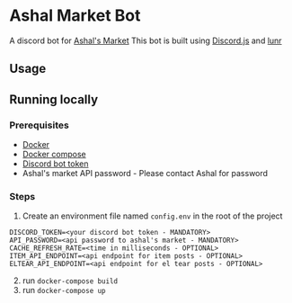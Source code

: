 # Ashal Market Bot

A discord bot for [Ashal's Market](https://www.ashal.eu/market/search.php)
This bot is built using [Discord.js](https://discord.js.org/#/) and [lunr](https://lunrjs.com/)

## Usage

## Running locally
### Prerequisites
- [Docker](https://docs.docker.com/install/)
- [Docker compose](https://docs.docker.com/compose/)
- [Discord bot token](https://discordjs.guide/preparations/setting-up-a-bot-application.html#creating-your-bot)
- Ashal's market API password - Please contact Ashal for password

### Steps
1. Create an environment file named `config.env` in the root of the project
```
DISCORD_TOKEN=<your discord bot token - MANDATORY>
API_PASSWORD=<api password to ashal's market - MANDATORY>
CACHE_REFRESH_RATE=<time in milliseconds - OPTIONAL>
ITEM_API_ENDPOINT=<api endpoint for item posts - OPTIONAL>
ELTEAR_API_ENDPOINT=<api endpoint for el tear posts - OPTIONAL>
```
2. run `docker-compose build`
3. run `docker-compose up`
